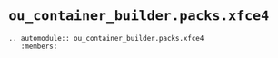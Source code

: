 # `ou_container_builder.packs.xfce4`

```{eval-rst}
.. automodule:: ou_container_builder.packs.xfce4
   :members:
```
